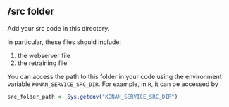 ## **/src** folder
Add your src code in this directory.

In particular, these files should include:
1. the webserver file
2. the retraining file

You can access the path to this folder in your code using the environment variable `KONAN_SERVICE_SRC_DIR`.
For example, in `R`, it can be accessed by 
```R
src_folder_path <- Sys.getenv("KONAN_SERVICE_SRC_DIR")
```